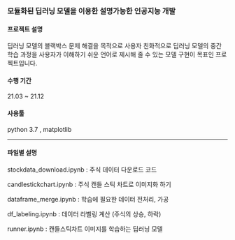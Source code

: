 ### 모듈화된 딥러닝 모델을 이용한 설명가능한 인공지능 개발

#### 프로젝트 설명

딥러닝 모델의 블랙박스 문제 해결을 목적으로 사용자 친화적으로 딥러닝 모델의 중간 학습 과정을 사용자가 이해하기 쉬운 언어로 제시해 줄 수 있는 모델 구현이 목표인 프로젝트입니다. 

#### 수행 기간 

21.03 ~ 21.12

#### 사용툴

python 3.7 , matplotlib

---
#### 파일별 설명 
stockdata_download.ipynb  : 주식 데이터 다운로드 코드 

candlestickchart.ipynb : 주식 캔들 스틱 차트로 이미지화 하기

dataframe_merge.ipynb  : 학습에 필요한 데이터 전처리, 가공 

df_labeling.ipynb : 데이터 라벨링 계산 (주식의 상승, 하락)

runner.ipynb : 캔들스틱차트 이미지를 학습하는 딥러닝 모델 

